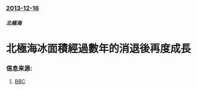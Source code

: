 ### [2013-12-16](/news/2013/12/16/index.md)

##### 北極海
#  北極海冰面積經過數年的消退後再度成長 




### 信息来源:

1. [BBC](http://www.bbc.co.uk/news/science-environment-25383373)
